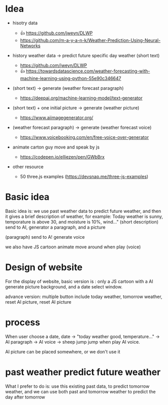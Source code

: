 # Idea

- hisotry data
    - 👍 https://github.com/jweyn/DLWP
    - https://github.com/m-a-y-a-n-k/Weather-Prediction-Using-Neural-Networks
- history weather data -> predict future specific day weather (short text)
    - https://github.com/jweyn/DLWP
    - 👍 https://towardsdatascience.com/weather-forecasting-with-machine-learning-using-python-55e90c346647
- (short text) -> generate (weather forecast paragraph)
    - https://deepai.org/machine-learning-model/text-generator
- (short text) + one initial picture -> generate (weather picture)
    - https://www.aiimagegenerator.org/
- (weather forecast paragraph) -> generate (weather forecast voice)
    - https://www.voicebooking.com/en/free-voice-over-generator
- animate carton guy move and speak by js
    - https://codepen.io/elliezen/pen/GWbBrx



- other resource
    - 50 three.js examples (https://devsnap.me/three-js-examples)



# Basic idea

Basic idea is: we use past weather data to predict future weather, and then it gives a brief description of weather, for example: Today weather is sunny, temporature is above 30, and moisture is 10%, wind..."
(short description) send to AI, generator a paragraph, and a picture

(paragraph) send to A! generate voice

we also have JS cartoon animate move around when play (voice)


# Design of website

For the display of website, basic version is : only a JS cartoon with a AI generate picture background, and a date select window.

advance version: multiple button include today weather, tomorrow weather, reset AI picture, reset AI picture

# process

When user choose a date, date -> "today weather good, temperature..." -> AI paragraph -> AI voice -> sheep jump jump when play AI voice.

AI picture can be placed somewhere, or we don't use it

# past weather predict future weather

What I prefer to do is: use this existing past data, to predict tomorrow weather, and we can use both past and tomorrow weather to predict the day after tomorrow


